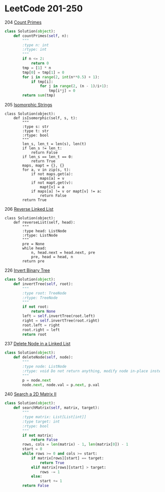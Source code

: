 # LeetCode 201-250

204 [Count Primes](https://leetcode.com/problems/count-primes/)
```python
class Solution(object):
    def countPrimes(self, n):
        """
        :type n: int
        :rtype: int
        """
        if n <= 2:
            return 0
        tmp = [1] * n
        tmp[0] = tmp[1] = 0
        for i in range(2, int(n**0.5) + 1):
            if tmp[i]:
                for j in range(2, (n - 1)/i+1):
                    tmp[i*j] = 0
        return sum(tmp)
```

205 [Isomorphic Strings](https://leetcode.com/problems/isomorphic-strings/)
```
class Solution(object):
    def isIsomorphic(self, s, t):
        """
        :type s: str
        :type t: str
        :rtype: bool
        """
        len_s, len_t = len(s), len(t)
        if len_s != len_t:
            return False
        if len_s == len_t == 0:
            return True
        maps, mapt = {}, {}
        for a, v in zip(s, t):
            if not maps.get(a):
                maps[a] = v
            if not mapt.get(v):
                mapt[v] = a
            if maps[a] != v or mapt[v] != a:
                return False
        return True
```

206 [Reverse Linked List](https://leetcode.com/problems/reverse-linked-list/)
```
class Solution(object):
    def reverseList(self, head):
        """
        :type head: ListNode
        :rtype: ListNode
        """
        pre = None
        while head:
            n, head.next = head.next, pre
            pre, head = head, n
        return pre
```

226 [Invert Binary Tree](https://leetcode.com/problems/invert-binary-tree/description/)
```python
class Solution(object):
    def invertTree(self, root):
        """
        :type root: TreeNode
        :rtype: TreeNode
        """
        if not root:
            return None
        left = self.invertTree(root.left)
        right = self.invertTree(root.right)
        root.left = right
        root.right = left
        return root
```

237 [Delete Node in a Linked List](https://leetcode.com/problems/delete-node-in-a-linked-list/)
```python
class Solution(object):
    def deleteNode(self, node):
        """
        :type node: ListNode
        :rtype: void Do not return anything, modify node in-place instead.
        """
        p = node.next
        node.next, node.val = p.next, p.val
```

240 [Search a 2D Matrix II](https://leetcode.com/problems/search-a-2d-matrix-ii/)
```python
class Solution(object):
    def searchMatrix(self, matrix, target):
        """
        :type matrix: List[List[int]]
        :type target: int
        :rtype: bool
        """
        if not matrix:
            return False
        rows, cols = len(matrix) - 1, len(matrix[0]) - 1
        start = 0
        while rows >= 0 and cols >= start:
            if matrix[rows][start] == target:
                return True
            elif matrix[rows][start] > target:
                rows -= 1
            else:
                start += 1
        return False
```